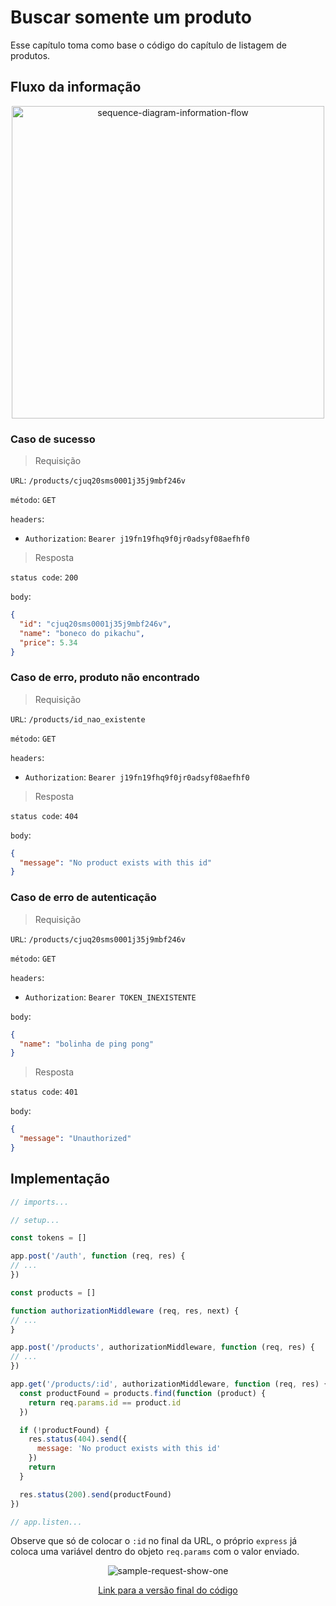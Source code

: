 # Buscar somente um produto

Esse capítulo toma como base o código do capítulo de listagem de produtos.

## Fluxo da informação

<p align="center">
  <img src="https://user-images.githubusercontent.com/15306309/56464695-74280e00-63c5-11e9-9745-b0d643233f01.png" alt="sequence-diagram-information-flow" width="500" />
</p>

### Caso de sucesso
> Requisição

`URL`: `/products/cjuq20sms0001j35j9mbf246v`

`método`: `GET`

`headers`:
- `Authorization`: `Bearer j19fn19fhq9f0jr0adsyf08aefhf0`

> Resposta

`status code`: `200`

`body`:
```json
{
  "id": "cjuq20sms0001j35j9mbf246v",
  "name": "boneco do pikachu",
  "price": 5.34
}
```

### Caso de erro, produto não encontrado
> Requisição

`URL`: `/products/id_nao_existente`

`método`: `GET`

`headers`:
- `Authorization`: `Bearer j19fn19fhq9f0jr0adsyf08aefhf0`

> Resposta

`status code`: `404`

`body`:
```json
{
  "message": "No product exists with this id"
}
```

### Caso de erro de autenticação
> Requisição

`URL`: `/products/cjuq20sms0001j35j9mbf246v`

`método`: `GET`

`headers`:
- `Authorization`: `Bearer TOKEN_INEXISTENTE`

`body`:
```json
{
  "name": "bolinha de ping pong"
}
```

> Resposta

`status code`: `401`

`body`:
```json
{
  "message": "Unauthorized"
}
```

## Implementação

```javascript
// imports...

// setup...

const tokens = []

app.post('/auth', function (req, res) {
// ...
})

const products = []

function authorizationMiddleware (req, res, next) {
// ...
}

app.post('/products', authorizationMiddleware, function (req, res) {
// ...
})

app.get('/products/:id', authorizationMiddleware, function (req, res) {
  const productFound = products.find(function (product) {
    return req.params.id == product.id
  })

  if (!productFound) {
    res.status(404).send({
      message: 'No product exists with this id'
    })
    return
  }

  res.status(200).send(productFound)
})

// app.listen...
```

Observe que só de colocar o `:id` no final da URL, o próprio `express` já coloca uma variável dentro do objeto `req.params` com o valor enviado.

<p align="center">
  <img src="https://user-images.githubusercontent.com/15306309/56464716-fa445480-63c5-11e9-91ec-66e41a994e27.png" alt="sample-request-show-one" />
</p>

<p align="center">
  <a href="https://github.com/otaviopace/livro-desenvolvimento-web-basico/blob/master/api/buscar_um_produto.js">Link para a versão final do código</a>
</p>
